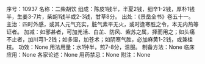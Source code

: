 序号：10937
名称：二柴胡饮
组成：陈皮1钱半，半夏2钱，细辛1-2钱，厚朴1钱半，生姜3-7片，柴胡1钱半或2-3钱，甘草8分。
出处：《景岳全书》卷五十一。
主治：四时外感，或其人元气充实，脏气素平无火，或时逢寒胜之令，本无内热等证者。
加减：如邪甚者，可加羌活、白芷、防风、紫苏之属，择而用之；如头痛不止者，加川芎1-2钱；如多湿，加苍术；如阴寒气胜，必加麻黄1-2钱，或兼桂枝。
功效：None
用法用量：水1钟半，煎7-8分，温服。
制备方法：None
临床应用：None
各家论述：None
用药禁忌：None
附注：None
